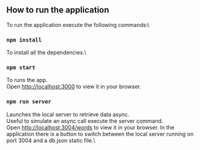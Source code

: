 ## How to run the application

To run the application execute the following commands:\

### `npm install`

To install all the dependencies.\

### `npm start`

To runs the app.\
Open [http://localhost:3000](http://localhost:3000) to view it in your browser.

### `npm run server`

Launches the local server to retrieve data async.\
Useful to simulate an async call execute the server command.\
Open [http://localhost:3004/words](http://localhost:3004/words) to view it in your browser.
In the application there is a button to switch between the local server running on port 3004 and a db.json static file.\ 



